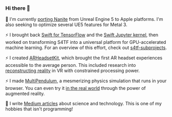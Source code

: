 ### Hi there 👋

<!-- 
```swift
let reality = "\u{47}\u{6f}\u{64} \u{2204}" 
```
-->

🔭 I'm currently [porting Nanite](https://github.com/philipturner/ue5-nanite-macos) from Unreal Engine 5 to Apple platforms. I'm also seeking to optimize several UE5 features for Metal 3.

<!--
🔭 I'm currently exploring some fun projects with the Apple GPU:
- Researching GPU-accelerated JSON parsing, as an evolution of [simdjson](https://github.com/simdjson/simdjson).
- [Bringing Nanite](https://github.com/philipturner/ue5-nanite-macos) from Unreal Engine 5 to macOS.
- Adding a Metal backend [to hipSYCL](https://github.com/illuhad/hipSYCL/issues/460).
-->

⚡ I brought back [Swift for TensorFlow](https://github.com/tensorflow/swift) and the [Swift Jupyter kernel](https://github.com/google/swift-jupyter), then worked on transforming S4TF into a universal platform for GPU-accelerated machine learning. For an overview of this effort, check out [s4tf-subprojects](https://github.com/philipturner/s4tf-subprojects).

⚡ I created [ARHeadsetKit](https://github.com/philipturner/ARHeadsetKit), which brought the first AR headset experiences accessible to the average person. This included research into [reconstructing reality](https://github.com/philipturner/scene-color-reconstruction) in VR with constrained processing power.

⚡ I made [MultiPendulum](https://github.com/philipturner/multipendulum), a mesmerizing physics simulation that runs in your browser. You can even try it [in the real world](https://github.com/philipturner/ar-multipendulum) through the power of augmented reality.

📘 I write [Medium articles](https://medium.com/@philipturnerAR) about science and technology. This is one of my hobbies that isn't programming!

<!--
**philipturner/philipturner** is a ✨ _special_ ✨ repository because its `README.md` (this file) appears on your GitHub profile.

Here are some ideas to get you started:

- 🔭 I’m currently working on ...
- 🌱 I’m currently learning ...
- 👯 I’m looking to collaborate on ...
- 🤔 I’m looking for help with ...
- 💬 Ask me about ...
- 📫 How to reach me: ...
- 😄 Pronouns: ...
- ⚡ Fun fact: ...
-->
